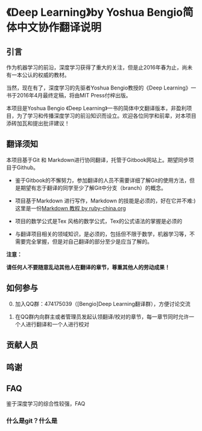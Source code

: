 # 《Deep Learning》by Yoshua Bengio简体中文协作翻译说明

## 引言

  作为机器学习的前沿，深度学习获得了重大的关注，但是止2016年春为止，尚未有一本公认的权威的教材。

  当然，现在有了，深度学习的先驱者Yoshua Bengio教授的《Deep Learning》一书于2016年4月最终定稿，将由MIT Press付梓出版。

  本项目是Yoshua Bengio 《Deep Learning》一书的简体中文翻译版本，非盈利项目，为了学习和传播深度学习的前沿知识而设立。欢迎各位同学和前辈，对本项目添砖加瓦和提出批评建议！


## 翻译须知

  本项目基于Git 和 Markdown进行协同翻译，托管于Gitbook网站上。期望同步项目于Github。
  
  - 鉴于Gitbook的不懈努力，参加翻译的人员不需要详细了解Git的使用方法，但是期望有志于翻译的同学至少了解Git中分支（branch）的概念。
  
  - 项目基于Markdown 进行写作，Markdown 的技能是必须的，好在它并不难:)这里是一份[Markdown 教程 by ruby-china.org](https://ruby-china.org/markdown)

  - 项目的数学公式是Tex 风格的数学公式，Tex的公式语法的掌握是必须的

  - 与翻译项目相关的领域知识，是必须的，包括但不限于数学，机器学习等，不需要完全掌握，但是对自己翻译的部分至少是应当了解的。


**注意：**

**请任何人不要随意乱动其他人在翻译的章节，尊重其他人的劳动成果！**


## 如何参与

  0. 加入QQ群：474175039（[Bengio]Deep Learning翻译群），方便讨论交流

  1. 在QQ群内向群主或者管理员发起认领翻译/校对的章节，每一章节同时允许一个人进行翻译和一个人进行校对

## 贡献人员

## 鸣谢

## FAQ

  鉴于深度学习的综合性较强，FAQ

### 什么是git？什么是

